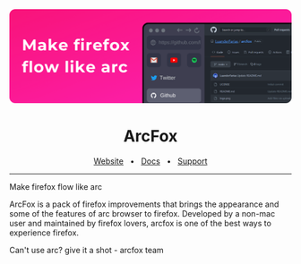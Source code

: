 <img src="arcfox-github.png"/>

<div align="center">
  <h1>ArcFox</h1>
  <a href="https://github.com/use-arcfox/arcfox">Website</a>
  <span>&nbsp;&nbsp;•&nbsp;&nbsp;</span>
  <a href="https://github.com/use-arcfox/docs">Docs</a>
  <span>&nbsp;&nbsp;•&nbsp;&nbsp;</span>
  <a href="https://discord.gg/VRBVsjJ7NQ">Support</a>
  <hr />
</div>

Make firefox flow like arc

ArcFox is a pack of firefox improvements that brings the appearance and some of the features of arc browser to firefox. Developed by a non-mac user and maintained by firefox lovers, arcfox is one of the best ways to experience firefox.

Can't use arc? give it a shot - arcfox team
